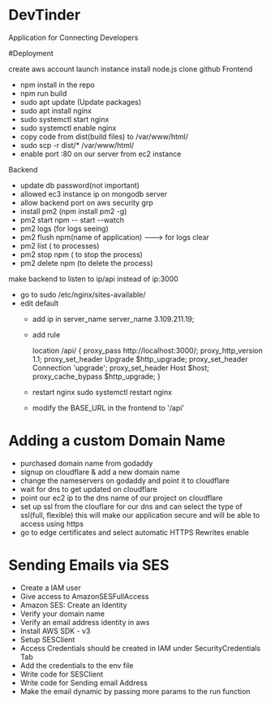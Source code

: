 # DevTinder
Application for Connecting Developers

#Deployment

create aws account 
launch instance
install node.js
clone github 
Frontend
  - npm install in the repo
  - npm run build
  - sudo apt update (Update packages)
  - sudo apt install nginx
  - sudo systemctl start nginx
  - sudo systemctl enable nginx
  - copy code from dist(build files) to /var/www/html/
  - sudo scp -r dist/* /var/www/html/
  - enable port :80 on our server from ec2 instance

Backend 
  - update db password(not important)
  - allowed ec3 instance ip on mongodb server
  - allow backend port on aws security grp
  - install pm2 (npm install pm2 -g)
  - pm2 start npm -- start --watch
  - pm2 logs (for logs seeing)
  - pm2 flush npm(name of application) ---> for logs clear 
  - pm2 list ( to processes)
  - pm2 stop npm ( to stop the process)
  - pm2 delete npm (to delete the process)
  

make backend to listen to ip/api instead of ip:3000
 - go to sudo /etc/nginx/sites-available/ 
 - edit default 
     - add ip in server_name
     server_name 3.109.211.19;

     - add rule 

       location /api/ {
        proxy_pass http://localhost:3000/;
        proxy_http_version 1.1;
        proxy_set_header Upgrade $http_upgrade;
        proxy_set_header Connection 'upgrade';
        proxy_set_header Host $host;
        proxy_cache_bypass $http_upgrade;
    }

    - restart nginx sudo systemctl restart nginx
    - modify the BASE_URL in the frontend to '/api'

# Adding a custom Domain Name 
   - purchased domain name from godaddy
   - signup on cloudflare & add a new domain name 
   - change the nameservers on godaddy and point it to cloudflare
   - wait for dns to get updated on cloudflare 
   - point our ec2 ip to the dns name of our project on cloudflare
   - set up ssl from the clouflare for our dns and can select the type of ssl(full, flexible) this will make our application secure and will be able to access using https
   - go to edge certificates and select automatic HTTPS Rewrites enable

# Sending Emails via SES
  
  - Create a IAM user
  - Give access to AmazonSESFullAccess
  - Amazon SES: Create an Identity
  - Verify your domain name 
  - Verify an email address identity in aws 
  - Install AWS SDK - v3 
  - Setup SESClient
  - Access Credentials should be created in IAM under SecurityCredentials Tab
  - Add the credentials to the env file 
  - Write code for SESClient 
  - Write code for Sending email Address
  - Make the email dynamic by passing more params to the run function



  



